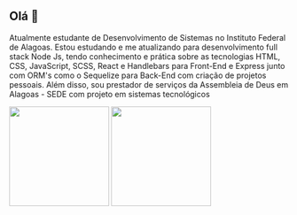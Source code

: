 ## Olá 👋

Atualmente estudante de Desenvolvimento de Sistemas no Instituto Federal de Alagoas. Estou estudando e me atualizando para desenvolvimento full stack Node Js, tendo conhecimento e prática sobre as tecnologias HTML, CSS, JavaScript, SCSS, React e Handlebars para Front-End e Express junto com ORM's como o Sequelize para Back-End com criação de projetos pessoais.
Além disso, sou prestador de serviços da Assembleia de Deus em Alagoas - SEDE com projeto em sistemas tecnológicos


<diV>
  <img height="180em" src="https://github-readme-stats.vercel.app/api?username=Helder-programer&show_icons=true&theme=dracula"/>
  <img height="180em" src="https://github-readme-stats.vercel.app/api/top-langs/?username=Helder-programer&layout=compact&theme=dracula"/>  
</div>
